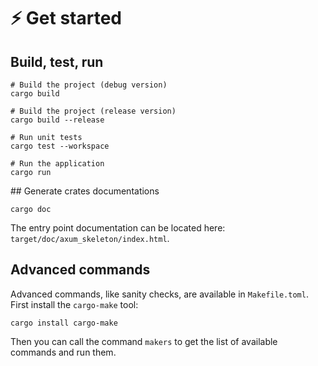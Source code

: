 # ⚡ Get started

## Build, test, run

```shell
# Build the project (debug version)
cargo build

# Build the project (release version)
cargo build --release

# Run unit tests
cargo test --workspace

# Run the application
cargo run
```

## Generate crates documentations

```shell
cargo doc
```

The entry point documentation can be located here: `target/doc/axum_skeleton/index.html`.

## Advanced commands

Advanced commands, like sanity checks, are available in `Makefile.toml`. First
install the `cargo-make` tool:

```shell
cargo install cargo-make
```

Then you can call the command `makers` to get the list of available commands and run them.
